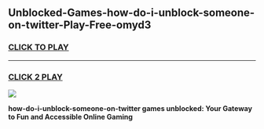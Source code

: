 
## Unblocked-Games-how-do-i-unblock-someone-on-twitter-Play-Free-omyd3
<h3>
<a href="https://premium76.site?title=how-do-i-unblock-someone-on-twitter&ref=23A">CLICK TO PLAY</a></h3>
<hr>

<h3>
<a href="https://premium76.site?title=how-do-i-unblock-someone-on-twitter&ref=23A">CLICK 2 PLAY</a>
  
</h3>

<a href="https://premium76.site?title=how-do-i-unblock-someone-on-twitter&ref=23A"><img src="https://clearcache.store/games.png"></a>


**how-do-i-unblock-someone-on-twitter games unblocked: Your Gateway to Fun and Accessible Online Gaming**
